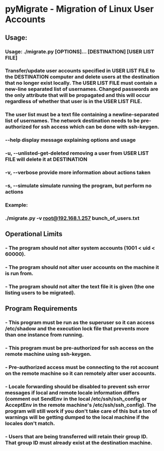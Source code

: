 # pyMigrate - Migration of Linux User Accounts

## Usage:
### Usage: ./migrate.py [OPTIONS]... [DESTINATION] [USER LIST FILE]
### Transfer/update user accounts specified in USER LIST FILE to the DESTINATION computer and delete users at the destination that no longer exist locally. The USER LIST FILE must contain a new-line separated list of usernames. Changed passwords are the only attribute that will be propagated and this will occur regardless of whether that user is in the USER LIST FILE.
### The user list must be a text file containing a newline-separated list of usernames. The network destination needs to be pre-authorized for ssh access which can be done with ssh-keygen.
###   --help display message explaining options and usage
###   -u, --unlisted-get-deleted removing a user from USER LIST FILE will delete it at DESTINATION
###   -v, --verbose provide more information about actions taken
###   -s, --simulate simulate running the program, but perform no actions

### 
### Example:
###   ./migrate.py -v root@192.168.1.257 bunch_of_users.txt

## Operational Limits
### - The program should not alter system accounts (1001 < uid < 60000).
### - The program should not alter user accounts on the machine it is run from.
### - The program should not alter the text file it is given (the one listing users to be migrated).


## Program Requirements
###  - This program must be run as the superuser so it can access /etc/shadow and the execution lock file that prevents more than one instance from running.
###  - This program must be pre-authorized for ssh access on the remote machine using ssh-keygen.
###  - Pre-authorized access must be connecting to the rot account on the remote machine so it can remotely alter user accounts.
###  - Locale forwarding should be disabled to prevent ssh error messages if local and remote locale information differs (comment out SendEnv in the local /etc/ssh/ssh_config or AcceptEnv in the remote machine's /etc/ssh/ssh_config). The program will still work if you don't take care of this but a ton of warnings will be getting dumped to the local machine if the locales don't match.
###  - Users that are being transferred will retain their group ID. That group ID must already exist at the destination machine.

